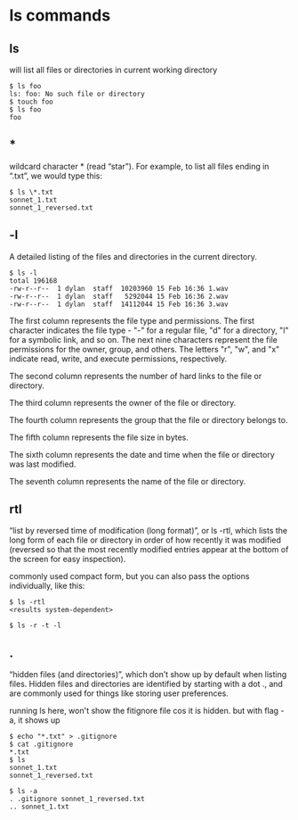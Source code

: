 # ls commands

## ls

will list all files or directories in current working directory

    $ ls foo
    ls: foo: No such file or directory
    $ touch foo
    $ ls foo
    foo

## \*

wildcard character \* (read “star”). For example, to list all files ending in “.txt”, we would type this:

    $ ls \*.txt
    sonnet_1.txt
    sonnet_1_reversed.txt

## -l

A detailed listing of the files and directories in the current directory.

    $ ls -l
    total 196168
    -rw-r--r--  1 dylan  staff  10203960 15 Feb 16:36 1.wav
    -rw-r--r--  1 dylan  staff   5292044 15 Feb 16:36 2.wav
    -rw-r--r--  1 dylan  staff  14112044 15 Feb 16:36 3.wav

The first column represents the file type and permissions. The first character indicates the file type - "-" for a regular file, "d" for a directory, "l" for a symbolic link, and so on. The next nine characters represent the file permissions for the owner, group, and others. The letters "r", "w", and "x" indicate read, write, and execute permissions, respectively.

The second column represents the number of hard links to the file or directory.

The third column represents the owner of the file or directory.

The fourth column represents the group that the file or directory belongs to.

The fifth column represents the file size in bytes.

The sixth column represents the date and time when the file or directory was last modified.

The seventh column represents the name of the file or directory.

## rtl

“list by reversed time of modification (long format)”, or ls -rtl, which lists the long form of each file or directory in order of how recently it was modified (reversed so that the most recently modified entries appear at the bottom of the screen for easy inspection).

commonly used compact form, but you can also pass the options individually, like this:

    $ ls -rtl
    <results system-dependent>

    $ ls -r -t -l

## .

“hidden files (and directories)”, which don’t show up by default when listing files. Hidden files and directories are identified by starting with a dot ., and are commonly used for things like storing user preferences.

running ls here, won't show the fitignore file cos it is hidden. but with flag -a, it shows up

    $ echo "*.txt" > .gitignore
    $ cat .gitignore
    *.txt
    $ ls
    sonnet_1.txt
    sonnet_1_reversed.txt

    $ ls -a
    . .gitignore sonnet_1_reversed.txt
    .. sonnet_1.txt
